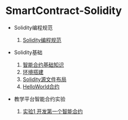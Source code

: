 # SmartContract-Solidity

- Solidity编程规范
  1. [Solidity编程规范](./Solidity编程规范/Solidity编程规范.md)
- Solidity基础
  1. [智能合约基础知识](./Solidity基础/1.智能合约基础知识.md)
  2. [环境搭建](./Solidity基础/2.环境搭建.md)
  3. [Solidity源文件布局](./Solidity基础/3.Solidity源文件布局.md)
  4. [HelloWorld合约](./Solidity基础/4.HelloWorld.md)

- 教学平台智能合约实验
  1. [实验1 开发第一个智能合约](./教学平台智能合约实验/实验1开发第一个智能合约.md)

